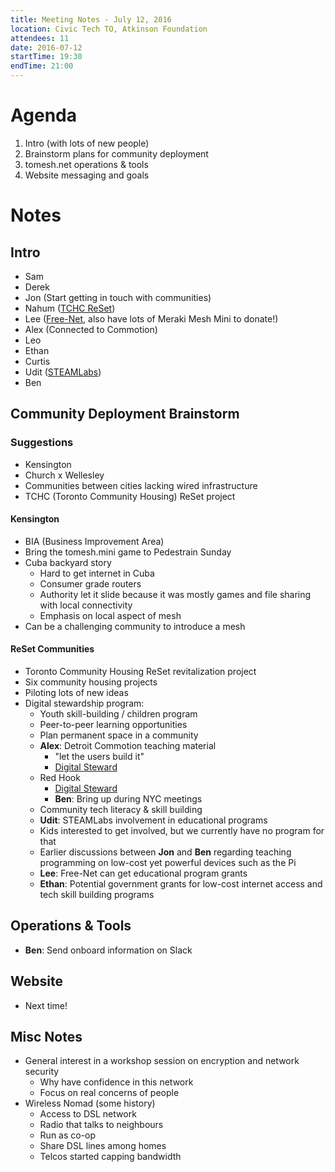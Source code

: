 ```yaml
---
title: Meeting Notes - July 12, 2016
location: Civic Tech TO, Atkinson Foundation
attendees: 11
date: 2016-07-12
startTime: 19:30
endTime: 21:00
---
```


# Agenda

1. Intro (with lots of new people)
2. Brainstorm plans for community deployment
3. tomesh.net operations & tools
4. Website messaging and goals

# Notes

## Intro

- Sam
- Derek
- Jon (Start getting in touch with communities)
- Nahum ([TCHC ReSet](https://www.torontohousing.ca/reset))
- Lee ([Free-Net](http://www.torfree.net), also have lots of Meraki Mesh Mini to donate!)
- Alex (Connected to Commotion)
- Leo
- Ethan
- Curtis
- Udit ([STEAMLabs](http://steamlabs.ca))
- Ben

## Community Deployment Brainstorm

### Suggestions

- Kensington
- Church x Wellesley
- Communities between cities lacking wired infrastructure
- TCHC (Toronto Community Housing) ReSet project

#### Kensington

- BIA (Business Improvement Area)
- Bring the tomesh.mini game to Pedestrain Sunday
- Cuba backyard story
  - Hard to get internet in Cuba
  - Consumer grade routers
  - Authority let it slide because it was mostly games and file sharing with local connectivity
  - Emphasis on local aspect of mesh
- Can be a challenging community to introduce a mesh

#### ReSet Communities

- Toronto Community Housing ReSet revitalization project
- Six community housing projects
- Piloting lots of new ideas
- Digital stewardship program:
  - Youth skill-building / children program
  - Peer-to-peer learning opportunities
  - Plan permanent space in a community
  - **Alex**: Detroit Commotion teaching material
    - "let the users build it"
    - [Digital Steward](https://commotionwireless.net/blog/2014/04/18/digital-stewardship-and-your-community/)
  - Red Hook
    - [Digital Steward](http://redhookwifi.org/the-digital-stewards/)
    - **Ben**: Bring up during NYC meetings
  - Community tech literacy & skill building
  - **Udit**: STEAMLabs involvement in educational programs
  - Kids interested to get involved, but we currently have no program for that
  - Earlier discussions between **Jon** and **Ben** regarding teaching programming on low-cost yet powerful devices such as the Pi
  - **Lee**: Free-Net can get educational program grants
  - **Ethan**: Potential government grants for low-cost internet access and tech skill building programs

## Operations & Tools

- **Ben**: Send onboard information on Slack

## Website

- Next time!

## Misc Notes

- General interest in a workshop session on encryption and network security
  - Why have confidence in this network
  - Focus on real concerns of people
- Wireless Nomad (some history)
  - Access to DSL network
  - Radio that talks to neighbours
  - Run as co-op
  - Share DSL lines among homes
  - Telcos started capping bandwidth

